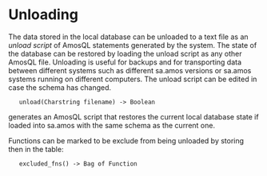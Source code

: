 # Unloading

The data stored in the local database can be unloaded to a text file
as an *unload script* of AmosQL statements generated by the
system. The state of the database can be restored by loading the
unload script as any other AmosQL file. Unloading is useful for
backups and for transporting data between different systems such as
different sa.amos versions or sa.amos systems running on different
computers. The unload script can be edited in case the schema has
changed.

```
   unload(Charstring filename) -> Boolean
```
generates an AmosQL script that restores the current local database state if loaded into sa.amos with the same schema as the current one.

Functions can be marked to be exclude from being unloaded by storing then in the table:
```
   excluded_fns() -> Bag of Function
```
